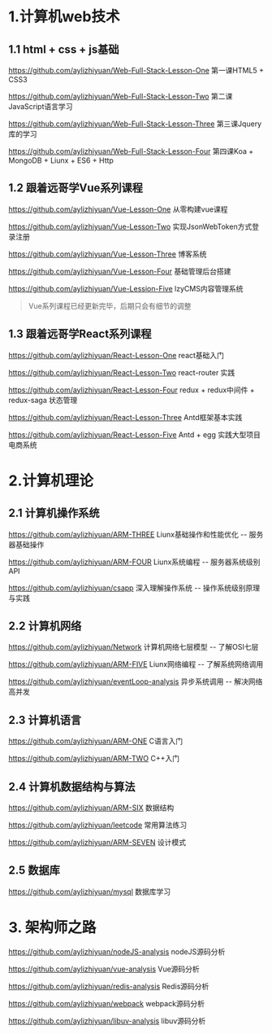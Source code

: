 # 1.计算机web技术

## 1.1 html + css + js基础

https://github.com/aylizhiyuan/Web-Full-Stack-Lesson-One 第一课HTML5 + CSS3

https://github.com/aylizhiyuan/Web-Full-Stack-Lesson-Two 第二课JavaScript语言学习

https://github.com/aylizhiyuan/Web-Full-Stack-Lesson-Three 第三课Jquery库的学习

https://github.com/aylizhiyuan/Web-Full-Stack-Lesson-Four 第四课Koa + MongoDB + Liunx + ES6 + Http


## 1.2 跟着远哥学Vue系列课程

https://github.com/aylizhiyuan/Vue-Lesson-One 从零构建vue课程

https://github.com/aylizhiyuan/Vue-Lesson-Two 实现JsonWebToken方式登录注册

https://github.com/aylizhiyuan/Vue-Lesson-Three 博客系统

https://github.com/aylizhiyuan/Vue-Lesson-Four 基础管理后台搭建

https://github.com/aylizhiyuan/Vue-Lession-Five lzyCMS内容管理系统

> Vue系列课程已经更新完毕，后期只会有细节的调整


## 1.3 跟着远哥学React系列课程

https://github.com/aylizhiyuan/React-Lesson-One react基础入门

https://github.com/aylizhiyuan/React-Lesson-Two react-router 实践

https://github.com/aylizhiyuan/React-Lesson-Four redux + redux中间件 + redux-saga 状态管理

https://github.com/aylizhiyuan/React-Lesson-Three Antd框架基本实践

https://github.com/aylizhiyuan/React-Lesson-Five Antd + egg 实践大型项目电商系统


# 2.计算机理论


## 2.1 计算机操作系统

https://github.com/aylizhiyuan/ARM-THREE Liunx基础操作和性能优化 -- 服务器基础操作

https://github.com/aylizhiyuan/ARM-FOUR Liunx系统编程 -- 服务器系统级别API

https://github.com/aylizhiyuan/csapp 深入理解操作系统 -- 操作系统级别原理与实践



## 2.2 计算机网络

https://github.com/aylizhiyuan/Network 计算机网络七层模型 -- 了解OSI七层

https://github.com/aylizhiyuan/ARM-FIVE Liunx网络编程 -- 了解系统网络调用

https://github.com/aylizhiyuan/eventLoop-analysis 异步系统调用 -- 解决网络高并发


## 2.3 计算机语言

https://github.com/aylizhiyuan/ARM-ONE C语言入门

https://github.com/aylizhiyuan/ARM-TWO C++入门



## 2.4 计算机数据结构与算法

https://github.com/aylizhiyuan/ARM-SIX 数据结构

https://github.com/aylizhiyuan/leetcode 常用算法练习

https://github.com/aylizhiyuan/ARM-SEVEN 设计模式



## 2.5 数据库

https://github.com/aylizhiyuan/mysql 数据库学习


# 3. 架构师之路

https://github.com/aylizhiyuan/nodeJS-analysis nodeJS源码分析

https://github.com/aylizhiyuan/vue-analysis Vue源码分析

https://github.com/aylizhiyuan/redis-analysis Redis源码分析

https://github.com/aylizhiyuan/webpack webpack源码分析

https://github.com/aylizhiyuan/libuv-analysis libuv源码分析








